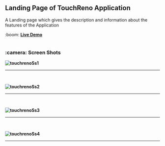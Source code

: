 <h2> Landing Page of TouchReno Application</h2>
<p>A Landing page which gives the description and information about the features of the Application</p>
 :boom: <b><a href="https://touchreno.netlify.app/">Live Demo</a><b />
 
 <br /> 
 <br />
<h3> :camera: <b>Screen Shots</b> </h3>

![touchrenoSs1](https://user-images.githubusercontent.com/68849782/192138408-d59f043d-e8b8-46ec-a67c-769e572607d2.png)
<hr><br /> 

![touchrenoSs2](https://user-images.githubusercontent.com/68849782/192138556-75adcc40-d63c-42c6-8ef5-40b6590254f3.png)
<hr><br /> 

![touchrenoSs3](https://user-images.githubusercontent.com/68849782/192138612-4cd88e02-d6c7-48c8-8d80-1083afb5e1c0.png)
<hr><br /> 

![touchrenoSs4](https://user-images.githubusercontent.com/68849782/192138629-dd11383f-27f1-4742-a359-3a83b591c6df.png)
<hr><br /> 


